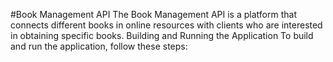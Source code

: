 #Book Management API
The Book Management API is a platform that connects different books in online resources with clients who are interested in obtaining specific books.
Building and Running the Application
To build and run the application, follow these steps:



